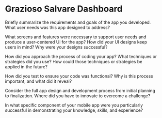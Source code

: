 # Grazioso Salvare Dashboard

Briefly summarize the requirements and goals of the app you developed. What user needs was this app designed to address?

What screens and features were necessary to support user needs and produce a user-centered UI for the app? How did your UI designs keep users in mind? Why were your designs successful?

How did you approach the process of coding your app? What techniques or strategies did you use? How could those techniques or strategies be applied in the future?

How did you test to ensure your code was functional? Why is this process important, and what did it reveal?

Consider the full app design and development process from initial planning to finalization. Where did you have to innovate to overcome a challenge?

In what specific component of your mobile app were you particularly successful in demonstrating your knowledge, skills, and experience?
